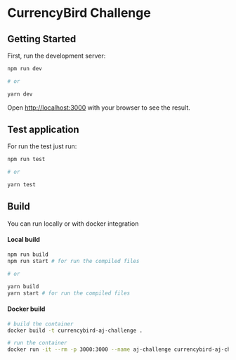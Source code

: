 # CurrencyBird Challenge

## Getting Started

First, run the development server:

```bash
npm run dev

# or

yarn dev
```

Open [http://localhost:3000](http://localhost:3000) with your browser to see the result.

## Test application

For run the test just run:

```bash
npm run test

# or

yarn test
```

## Build

You can run locally or with docker integration

#### Local build

```bash
npm run build
npm run start # for run the compiled files

# or

yarn build
yarn start # for run the compiled files
```

#### Docker build

```bash
# build the container
docker build -t currencybird-aj-challenge .

# run the container
docker run -it --rm -p 3000:3000 --name aj-challenge currencybird-aj-challenge
```
